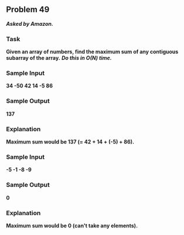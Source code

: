 ## Problem 49
***Asked by Amazon.***
### Task
**Given an array of numbers, find the maximum sum of any contiguous subarray of the array.**
***Do this in O(N) time.***
### Sample Input
**34 -50 42 14 -5 86**
### Sample Output
**137**
### Explanation
**Maximum sum would be 137 (= 42 + 14 + (-5) + 86).**
### Sample Input
**-5 -1 -8 -9**
### Sample Output
**0**
### Explanation
**Maximum sum would be 0 (can't take any elements).**

